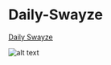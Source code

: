 # Daily-Swayze

[Daily Swayze](https://dailyswayze.com)

![alt text](https://dumbprojects.com/images/daily-swayze.png "Daily Swayze")
